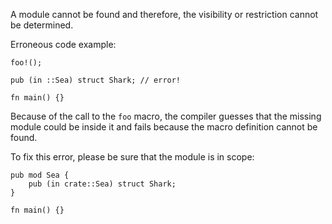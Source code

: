A module cannot be found and therefore, the visibility or restriction cannot be
determined.

Erroneous code example:

```compile_fail,E0578,edition2018
foo!();

pub (in ::Sea) struct Shark; // error!

fn main() {}
```

Because of the call to the `foo` macro, the compiler guesses that the missing
module could be inside it and fails because the macro definition cannot be
found.

To fix this error, please be sure that the module is in scope:

```edition2018
pub mod Sea {
    pub (in crate::Sea) struct Shark;
}

fn main() {}
```
